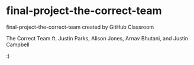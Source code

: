# final-project-the-correct-team
final-project-the-correct-team created by GitHub Classroom

The Correct Team
ft. Justin Parks, Alison Jones, Arnav Bhutani, and Justin Campbell

:)